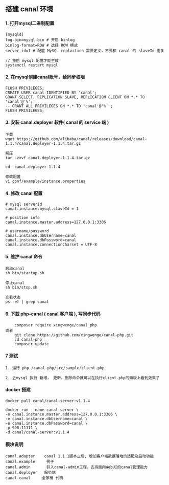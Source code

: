 ## 搭建 canal 环境

#### 1. 打开mysql二进制配置

    [mysqld]
    log-bin=mysql-bin # 开启 binlog
    binlog-format=ROW # 选择 ROW 模式
    server_id=1 # 配置 MySQL replaction 需要定义，不要和 canal 的 slaveId 重复

    // 重启 mysql 配置才能生效
    systemctl restart mysql

#### 2. 在mysql创建canal账号，给同步权限

    FLUSH PRIVILEGES;
    CREATE USER canal IDENTIFIED BY 'canal';  
    GRANT SELECT, REPLICATION SLAVE, REPLICATION CLIENT ON *.* TO 'canal'@'%';
    -- GRANT ALL PRIVILEGES ON *.* TO 'canal'@'%' ;
    FLUSH PRIVILEGES;

#### 3. 安装 canal.deployer 软件( canal 的 service 端 )

    下载
    wget https://github.com/alibaba/canal/releases/download/canal-1.1.4/canal.deployer-1.1.4.tar.gz
    
    解压    
    tar -zxvf canal.deployer-1.1.4.tar.gz
    
    cd  canal.deployer-1.1.4
    
    修改配置
    vi conf/example/instance.properties

#### 4. 修改 canal 配置

    # mysql serverId
    canal.instance.mysql.slaveId = 1
    
    # position info
    canal.instance.master.address=127.0.0.1:3306
    
    # username/password
    canal.instance.dbUsername=canal
    canal.instance.dbPassword=canal
    canal.instance.connectionCharset = UTF-8


#### 5. 维护 canal 命令

    启动canal
    sh bin/startup.sh
    
    停止canal
    sh bin/stop.sh
    
    查看状态
    ps -ef | grep canal


#### 6. 下载 php-canal ( canal 客户端 ), 写同步代码
        composer require xingwenge/canal_php
    或者
        git clone https://github.com/xingwenge/canal-php.git
        cd canal-php
        composer update

#### 7 测试

    1. 运行 php /canal-php/src/sample/client.php
    
    2. 去mysql 执行 新增， 更新，删除命令就可以在执行client.php的面板上看到效果了

#### docker 搭建

    docker pull canal/canal-server:v1.1.4
    
    docker run --name canal-server \
    -e canal.instance.master.address=127.0.0.1:3306 \
    -e canal.instance.dbUsername=canal \
    -e canal.instance.dbPassword=canal \
    -p 998:11111 \
    -d canal/canal-server:v1.1.4

#### 模块说明
    canal.adapter    canal 1.1.1版本之后, 增加客户端数据落地的适配及启动功能
    canal.example     例子
    canal.admin       引入canal-admin工程，支持面向WebUI的canal管理能力
    canal.deployer   服务端
    canal-canal     全家桶 代码





